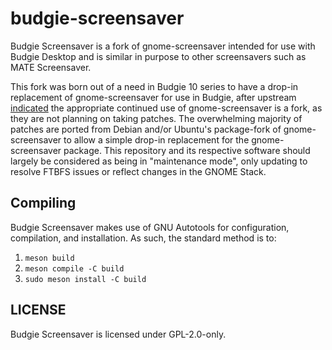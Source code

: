 # budgie-screensaver

Budgie Screensaver is a fork of gnome-screensaver intended for use with Budgie Desktop and is similar in purpose to other screensavers such as MATE Screensaver.

This fork was born out of a need in Budgie 10 series to have a drop-in replacement of gnome-screensaver for use in Budgie, after upstream [indicated](https://mail.gnome.org/archives/desktop-devel-list/2016-July/msg00030.html) the appropriate continued use of gnome-screensaver is a fork, as they are not planning on taking patches. The overwhelming majority of patches are ported from Debian and/or Ubuntu's package-fork of gnome-screensaver to allow a simple drop-in replacement for the gnome-screensaver package. This repository and its respective software should largely be considered as being in "maintenance mode", only updating to resolve FTBFS issues or reflect changes in the GNOME Stack.

## Compiling

Budgie Screensaver makes use of GNU Autotools for configuration, compilation, and installation. As such, the standard method is to:

1. `meson build`
2. `meson compile -C build`
3. `sudo meson install -C build`

## LICENSE

Budgie Screensaver is licensed under GPL-2.0-only.
